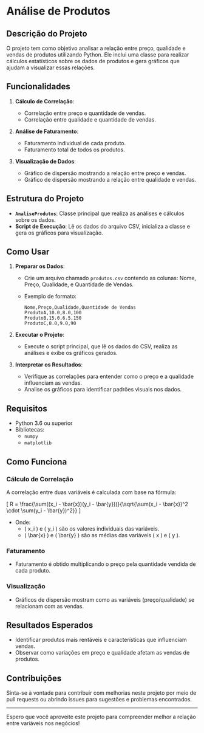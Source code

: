 # Análise de Produtos

## Descrição do Projeto

O projeto tem como objetivo analisar a relação entre preço, qualidade e vendas de produtos utilizando Python. Ele inclui uma classe para realizar cálculos estatísticos sobre os dados de produtos e gera gráficos que ajudam a visualizar essas relações.

## Funcionalidades

1. **Cálculo de Correlação**:
   - Correlação entre preço e quantidade de vendas.
   - Correlação entre qualidade e quantidade de vendas.

2. **Análise de Faturamento**:
   - Faturamento individual de cada produto.
   - Faturamento total de todos os produtos.

3. **Visualização de Dados**:
   - Gráfico de dispersão mostrando a relação entre preço e vendas.
   - Gráfico de dispersão mostrando a relação entre qualidade e vendas.

## Estrutura do Projeto

- **`AnaliseProdutos`**: Classe principal que realiza as análises e cálculos sobre os dados.
- **Script de Execução**: Lê os dados do arquivo CSV, inicializa a classe e gera os gráficos para visualização.

## Como Usar

1. **Preparar os Dados**:
   - Crie um arquivo chamado `produtos.csv` contendo as colunas: Nome, Preço, Qualidade, e Quantidade de Vendas.
   - Exemplo de formato:

     ```csv
     Nome,Preço,Qualidade,Quantidade de Vendas
     ProdutoA,10.0,8.0,100
     ProdutoB,15.0,6.5,150
     ProdutoC,8.0,9.0,90
     ```

2. **Executar o Projeto**:
   - Execute o script principal, que lê os dados do CSV, realiza as análises e exibe os gráficos gerados.

3. **Interpretar os Resultados**:
   - Verifique as correlações para entender como o preço e a qualidade influenciam as vendas.
   - Analise os gráficos para identificar padrões visuais nos dados.

## Requisitos

- Python 3.6 ou superior
- Bibliotecas:
  - `numpy`
  - `matplotlib`

## Como Funciona

### Cálculo de Correlação

A correlação entre duas variáveis é calculada com base na fórmula:

\[
R = \frac{\sum((x_i - \bar{x})(y_i - \bar{y}))}{\sqrt{\sum(x_i - \bar{x})^2 \cdot \sum(y_i - \bar{y})^2}}
\]

- Onde:
  - \( x_i \) e \( y_i \) são os valores individuais das variáveis.
  - \( \bar{x} \) e \( \bar{y} \) são as médias das variáveis \( x \) e \( y \).

### Faturamento

- Faturamento é obtido multiplicando o preço pela quantidade vendida de cada produto.

### Visualização

- Gráficos de dispersão mostram como as variáveis (preço/qualidade) se relacionam com as vendas.

## Resultados Esperados

- Identificar produtos mais rentáveis e características que influenciam vendas.
- Observar como variações em preço e qualidade afetam as vendas de produtos.

## Contribuições

Sinta-se à vontade para contribuir com melhorias neste projeto por meio de pull requests ou abrindo issues para sugestões e problemas encontrados.

---

Espero que você aproveite este projeto para compreender melhor a relação entre variáveis nos negócios!

